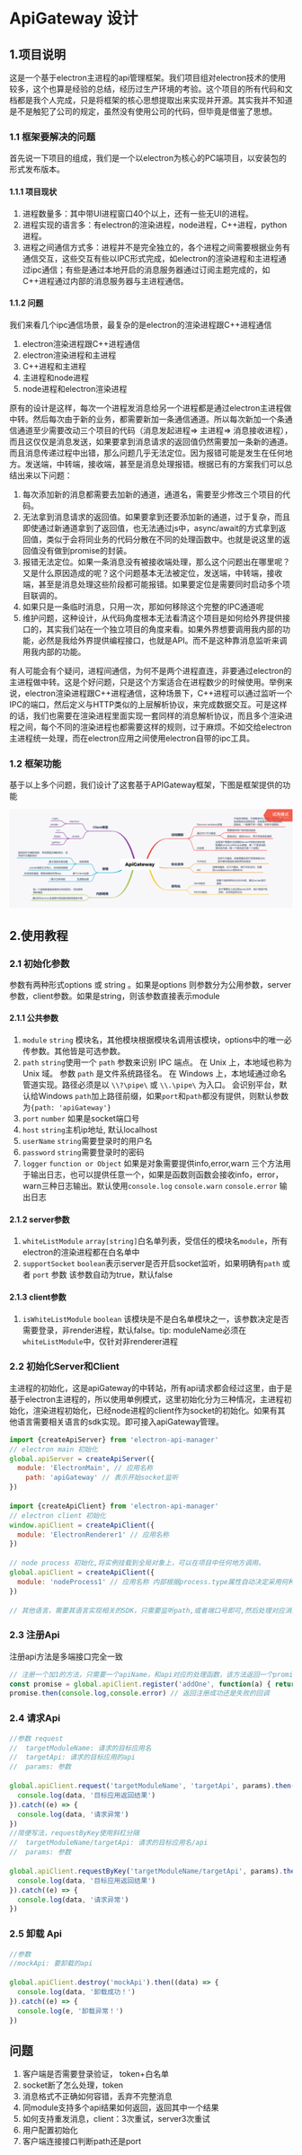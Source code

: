 # ApiGateway  设计

## 1.项目说明

这是一个基于electron主进程的api管理框架。我们项目组对electron技术的使用较多，这个也算是经验的总结，经历过生产环境的考验。这个项目的所有代码和文档都是我个人完成，只是将框架的核心思想提取出来实现并开源。其实我并不知道是不是触犯了公司的规定，虽然没有使用公司的代码，但毕竟是借鉴了思想。

###  1.1 框架要解决的问题

首先说一下项目的组成，我们是一个以electron为核心的PC端项目，以安装包的形式发布版本。

####  1.1.1 项目现状

1. 进程数量多：其中带UI进程窗口40个以上，还有一些无UI的进程。
2. 进程实现的语言多：有electron的渲染进程，node进程，C++进程，python进程。
3. 进程之间通信方式多：进程并不是完全独立的，各个进程之间需要根据业务有通信交互，这些交互有些以IPC形式完成，如electron的渲染进程和主进程通过ipc通信；有些是通过本地开启的消息服务器通过订阅主题完成的，如C++进程通过内部的消息服务器与主进程通信。

####   1.1.2 问题

我们来看几个ipc通信场景，最复杂的是electron的渲染进程跟C++进程通信

1. electron渲染进程跟C++进程通信
2. electron渲染进程和主进程
3. C++进程和主进程
4. 主进程和node进程
5. node进程和electron渲染进程

原有的设计是这样，每次一个进程发消息给另一个进程都是通过electron主进程做中转。然后每次由于新的业务，都需要新加一条通信通道。所以每次新加一个条通信通道至少需要改动三个项目的代码（消息发起进程=> 主进程=> 消息接收进程），而且这仅仅是消息发送，如果要拿到消息请求的返回值仍然需要加一条新的通道。而且消息传递过程中出错，那么问题几乎无法定位。因为报错可能是发生在任何地方。发送端，中转端，接收端，甚至是消息处理报错。根据已有的方案我们可以总结出来以下问题：

1. 每次添加新的消息都需要去加新的通道，通道名，需要至少修改三个项目的代码。
2. 无法拿到消息请求的返回值。如果要拿到还要添加新的通道，过于复杂，而且即使通过新通道拿到了返回值，也无法通过js中，async/await的方式拿到返回值，类似于会将同业务的代码分散在不同的处理函数中。也就是说这里的返回值没有做到promise的封装。
3. 报错无法定位。如果一条消息没有被接收端处理，那么这个问题出在哪里呢？又是什么原因造成的呢？这个问题基本无法被定位，发送端，中转端，接收端，甚至是消息处理这些阶段都可能报错。如果要定位是需要同时启动多个项目联调的。
4. 如果只是一条临时消息，只用一次，那如何移除这个完整的IPC通道呢
5. 维护问题，这种设计，从代码角度根本无法看清这个项目是如何给外界提供接口的，其实我们站在一个独立项目的角度来看。如果外界想要调用我内部的功能，必然是我给外界提供编程接口，也就是API。而不是这种靠消息监听来调用我内部的功能。

有人可能会有个疑问，进程间通信，为何不是两个进程直连，非要通过electron的主进程做中转。这是个好问题，只是这个方案适合在进程数少的时候使用。举例来说，electron渲染进程跟C++进程通信，这种场景下，C++进程可以通过监听一个IPC的端口，然后定义与HTTP类似的上层解析协议，来完成数据交互。可是这样的话，我们也需要在渲染进程里面实现一套同样的消息解析协议，而且多个渲染进程之间，每个不同的渲染进程也都需要这样的规则，过于麻烦。不如交给electron主进程统一处理，而在electron应用之间使用electron自带的ipc工具。

### 1.2 框架功能

基于以上多个问题，我们设计了这套基于APIGateway框架，下图是框架提供的功能

![](readme.assets/ApiGateway.png)



##   2.使用教程

### 2.1 初始化参数

参数有两种形式options 或 string 。如果是options 则参数分为公用参数，server参数，client参数。如果是string，则该参数直接表示module

####  2.1.1 公共参数

1. `module` `string` 模块名，其他模块根据模块名调用该模块，options中的唯一必传参数。其他皆是可选参数。
2. `path` `string`使用一个 `path` 参数来识别 IPC 端点。 在 Unix 上，本地域也称为 Unix 域。 参数 `path` 是文件系统路径名。 在 Windows 上，本地域通过命名管道实现。路径必须是以 `\\?\pipe\` 或 `\\.\pipe\` 为入口。 会识别平台，默认给Windows `path`加上路径前缀，如果`port`和`path`都没有提供，则默认参数为`{path: 'apiGateway'}`
3. `port` `number` 如果是socket端口号
4. `host`  `string`主机ip地址, 默认localhost
5. `userName`  `string`需要登录时的用户名
6. `password`  `string`需要登录时的密码
7. `logger`  `function or Object`  如果是对象需要提供info,error,warn 三个方法用于输出日志，也可以提供任意一个，如果是函数则函数会接收info，error，warn三种日志输出。默认使用`console.log` `console.warn` `console.error` 输出日志

####  2.1.2 server参数

1. `whiteListModule` `array[string]`白名单列表，受信任的模块名`module`，所有electron的渲染进程都在白名单中
2. `supportSocket` `boolean`表示server是否开启socket监听，如果明确有`path` 或者 `port` 参数 该参数自动为true，默认false

####   2.1.3 client参数

1. `isWhiteListModule` `boolean` 该模块是不是白名单模块之一，该参数决定是否需要登录，非render进程，默认false。tip: moduleName必须在`whiteListModule`中，仅针对非renderer进程

###  2.2 初始化Server和Client

主进程的初始化，这是apiGateway的中转站，所有api请求都会经过这里，由于是基于electron主进程的，所以使用单例模式，这里初始化分为三种情况，主进程初始化，渲染进程初始化，已经node进程的client作为socket的初始化。如果有其他语言需要相关语言的sdk实现。即可接入apiGateway管理。

```js
import {createApiServer} from 'electron-api-manager'
// electron main 初始化
global.apiServer = createApiServer({
  module: 'ElectronMain', // 应用名称
    path: 'apiGateway' // 表示开始socket监听
})

import {createApiClient} from 'electron-api-manager'
// electron client 初始化
window.apiClient = createApiClient({
  module: 'ElectronRenderer1' // 应用名称
})

// node process 初始化,将实例挂载到全局对象上，可以在项目中任何地方调用。
global.apiClient = createApiClient({
  module: 'nodeProcess1' // 应用名称 内部根据process.type属性自动决定采用何种ipc通信方式。
})

// 其他语言，需要其语言实现相关的SDK，只需要监听path,或者端口号即可,然后处理对应消息。

```



###  2.3 注册Api

注册api方法是多端接口完全一致

```js
// 注册一个加1的方法，只需要一个apiName，和api对应的处理函数，该方法返回一个promise
const promise = global.apiClient.register('addOne', function(a) { return a + 1} )
promise.then(console.log,console.error) // 返回注册成功还是失败的回调
```



### 2.4 请求Api

```js
//参数 request
//  targetModuleName: 请求的目标应用名
//  targetApi: 请求的目标应用的api
//  params: 参数

global.apiClient.request('targetModuleName', 'targetApi', params).then((data) => {
  console.log(data, '目标应用返回结果')
}).catch((e) => {
  console.log(data, '请求异常')
})
//简便写法，requestByKey使用斜杠分隔
//  targetModuleName/targetApi: 请求的目标应用名/api
//  params: 参数

global.apiClient.requestByKey('targetModuleName/targetApi', params).then((data) => {
  console.log(data, '目标应用返回结果')
}).catch((e) => {
  console.log(data, '请求异常')
})
```

### 2.5 卸载 Api

```js
//参数
//mockApi: 要卸载的api

global.apiClient.destroy('mockApi').then((data) => {
  console.log(data, '卸载成功！')
}).catch((e) => {
  console.log(e, '卸载异常！')
})
```

## 问题

1. 客户端是否需要登录验证， token+白名单
2. socket断了怎么处理，token
3. 消息格式不正确如何容错，丢弃不完整消息
4. 同module支持多个api结果如何返回，返回其中一个结果
5. 如何支持重发消息，client：3次重试，server3次重试
6. 用户配置初始化
7. 客户端连接接口判断path还是port
